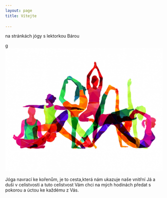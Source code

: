 ```yaml
---
layout: page
title: Vítejte

---
```

na stránkách jógy s lektorkou Bárou

g![](/uploads/shutterstock_584087884-1.jpg)

Jóga navrací ke kořenům, je to cesta,která nám ukazuje naše vnitřní Já a duši v celistvosti a tuto celistvost Vám chci na mých hodinách předat s pokorou a úctou ke každému z Vás.
